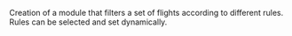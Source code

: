 Creation of a module that filters a set of flights according to different rules. Rules can be selected and set dynamically. 